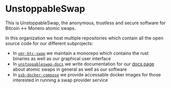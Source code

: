# UnstoppableSwap
This is UnstoppableSwap, the anonymous, trustless and secure software for Bitcoin <-> Monero atomic swaps. 

In this organization we host multiple repositories which contain all the open source code for our different subprojects:

 - In [`xmr-btc-swap`](https://github.com/UnstoppableSwap/xmr-btc-swap) we maintain a monorepo which contains the rust binaries as well as our graphical user interface
 - In [`unstoppableswap-docs`](https://github.com/UnstoppableSwap/unstoppableswap-docs) we write documentation for our [docs page](https://docs.unstoppableswap.net) about atomic swaps in general as well as our software
 - In [`asb-docker-compose`](https://github.com/UnstoppableSwap/asb-docker-compose) we provide accessable docker images for those interested in running a swap provider service
